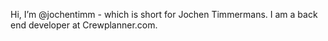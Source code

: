 Hi, I’m @jochentimm - which is short for Jochen Timmermans. I am a back end developer at Crewplanner.com.
